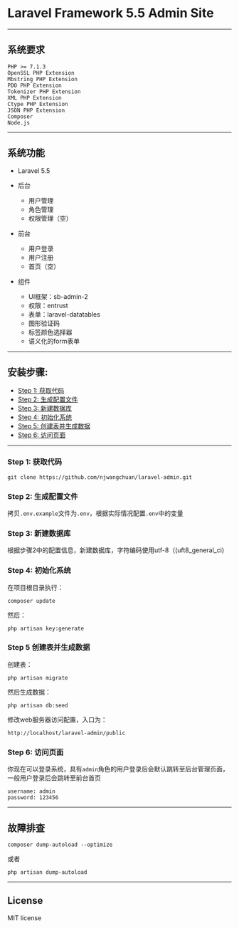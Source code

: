 # Laravel Framework 5.5 Admin Site

--------------------------------------------------------------------------------

## 系统要求

```
PHP >= 7.1.3
OpenSSL PHP Extension
Mbstring PHP Extension
PDO PHP Extension
Tokenizer PHP Extension
XML PHP Extension
Ctype PHP Extension
JSON PHP Extension
Composer
Node.js
```

--------------------------------------------------------------------------------

## 系统功能

- Laravel 5.5
- 后台

  - 用户管理
  - 角色管理
  - 权限管理（空）

- 前台

  - 用户登录
  - 用户注册
  - 首页（空）

- 组件

  - UI框架：sb-admin-2
  - 权限：entrust
  - 表单：laravel-datatables
  - 图形验证码
  - 标签颜色选择器
  - 语义化的form表单

--------------------------------------------------------------------------------

## 安装步骤:

- [Step 1: 获取代码](#step-1-获取代码)
- [Step 2: 生成配置文件](#step-2-生成配置文件)
- [Step 3: 新建数据库](#step-3-新建数据库)
- [Step 4: 初始化系统](#step-4-初始化系统)
- [Step 5: 创建表并生成数据](#step-5-创建表并生成数据)
- [Step 6: 访问页面](#step-6-访问页面)

--------------------------------------------------------------------------------

### Step 1: 获取代码

```
git clone https://github.com/njwangchuan/laravel-admin.git
```

### Step 2: 生成配置文件

拷贝`.env.example`文件为`.env`，根据实际情况配置`.env`中的变量

### Step 3: 新建数据库

根据步骤2中的配置信息，新建数据库，字符编码使用utf-8（(uft8_general_ci)

### Step 4: 初始化系统

在项目根目录执行：

```
composer update
```

然后：

```
php artisan key:generate
```

### Step 5 创建表并生成数据

创建表：

```
php artisan migrate
```

然后生成数据：

```
php artisan db:seed
```

修改web服务器访问配置，入口为：

```
http://localhost/laravel-admin/public
```

### Step 6: 访问页面

你现在可以登录系统，具有`admin`角色的用户登录后会默认跳转至后台管理页面，一般用户登录后会跳转至前台首页

```
username: admin
password: 123456
```

--------------------------------------------------------------------------------

## 故障排查

```
composer dump-autoload --optimize
```

或者

```
php artisan dump-autoload
```

--------------------------------------------------------------------------------

## License

MIT license
